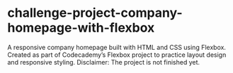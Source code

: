 # challenge-project-company-homepage-with-flexbox
A responsive company homepage built with HTML and CSS using Flexbox. Created as part of Codecademy’s Flexbox project to practice layout design and responsive styling.
Disclaimer: The project is not finished yet.
